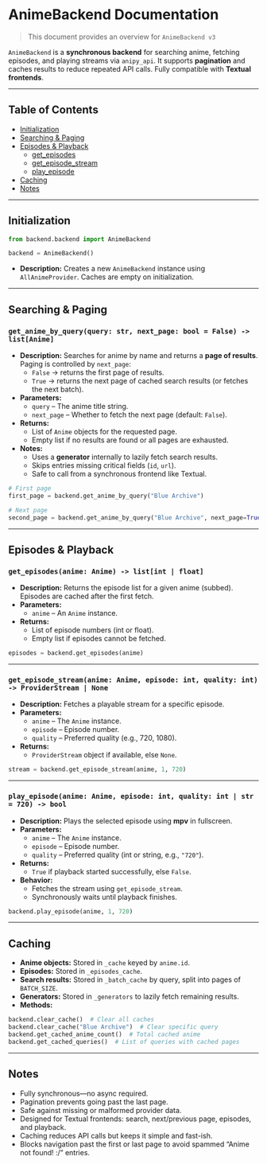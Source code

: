 # AnimeBackend Documentation
> This document provides an overview for `AnimeBackend v3` 

`AnimeBackend` is a **synchronous backend** for searching anime, fetching episodes, and playing streams via `anipy_api`. It supports **pagination** and caches results to reduce repeated API calls. Fully compatible with **Textual frontends**.

---

## Table of Contents

* [Initialization](#initialization)
* [Searching & Paging](#searching--paging)
* [Episodes & Playback](#episodes--playback)
  * [get\_episodes](#get_episodes)
  * [get\_episode\_stream](#get_episode_stream)
  * [play\_episode](#play_episode)
* [Caching](#caching)
* [Notes](#notes)

---

## Initialization

```python
from backend.backend import AnimeBackend

backend = AnimeBackend()
```

* **Description:**
  Creates a new `AnimeBackend` instance using `AllAnimeProvider`. Caches are empty on initialization.
---

## Searching & Paging

### `get_anime_by_query(query: str, next_page: bool = False) -> list[Anime]`

* **Description:**
  Searches for anime by name and returns a **page of results**.
  Paging is controlled by `next_page`:
  * `False` → returns the first page of results.
  * `True` → returns the next page of cached search results (or fetches the next batch).
* **Parameters:**
  * `query` – The anime title string.
  * `next_page` – Whether to fetch the next page (default: `False`).
* **Returns:**
  * List of `Anime` objects for the requested page.
  * Empty list if no results are found or all pages are exhausted.
* **Notes:**
  * Uses a **generator** internally to lazily fetch search results.
  * Skips entries missing critical fields (`id`, `url`).
  * Safe to call from a synchronous frontend like Textual.

```python
# First page
first_page = backend.get_anime_by_query("Blue Archive")

# Next page
second_page = backend.get_anime_by_query("Blue Archive", next_page=True)
```

---

## Episodes & Playback

### `get_episodes(anime: Anime) -> list[int | float]`

* **Description:**
  Returns the episode list for a given anime (subbed). Episodes are cached after the first fetch.
* **Parameters:**
  * `anime` – An `Anime` instance.
* **Returns:**
  * List of episode numbers (int or float).
  * Empty list if episodes cannot be fetched.

```python
episodes = backend.get_episodes(anime)
```

---

### `get_episode_stream(anime: Anime, episode: int, quality: int) -> ProviderStream | None`

* **Description:**
  Fetches a playable stream for a specific episode.
* **Parameters:**
  * `anime` – The `Anime` instance.
  * `episode` – Episode number.
  * `quality` – Preferred quality (e.g., 720, 1080).
* **Returns:**
  * `ProviderStream` object if available, else `None`.

```python
stream = backend.get_episode_stream(anime, 1, 720)
```

---

### `play_episode(anime: Anime, episode: int, quality: int | str = 720) -> bool`

* **Description:**
  Plays the selected episode using **mpv** in fullscreen.
* **Parameters:**
  * `anime` – The `Anime` instance.
  * `episode` – Episode number.
  * `quality` – Preferred quality (int or string, e.g., `"720"`).
* **Returns:**
  * `True` if playback started successfully, else `False`.
* **Behavior:**
  * Fetches the stream using `get_episode_stream`.
  * Synchronously waits until playback finishes.

```python
backend.play_episode(anime, 1, 720)
```

---

## Caching

* **Anime objects:** Stored in `_cache` keyed by `anime.id`.
* **Episodes:** Stored in `_episodes_cache`.
* **Search results:** Stored in `_batch_cache` by query, split into pages of `BATCH_SIZE`.
* **Generators:** Stored in `_generators` to lazily fetch remaining results.
* **Methods:**

```python
backend.clear_cache()  # Clear all caches
backend.clear_cache("Blue Archive")  # Clear specific query
backend.get_cached_anime_count()  # Total cached anime
backend.get_cached_queries()  # List of queries with cached pages
```

---

## Notes

* Fully synchronous—no async required.
* Pagination prevents going past the last page.
* Safe against missing or malformed provider data.
* Designed for Textual frontends: search, next/previous page, episodes, and playback.
* Caching reduces API calls but keeps it simple and fast-ish.
* Blocks navigation past the first or last page to avoid spammed “Anime not found! :/” entries.
